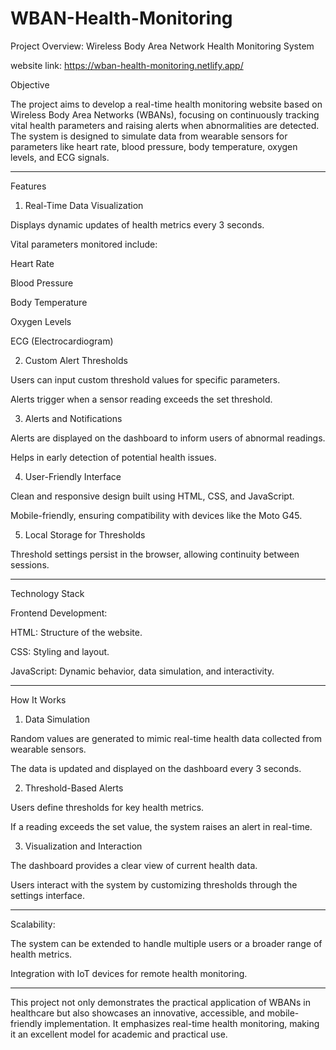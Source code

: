 # WBAN-Health-Monitoring
Project Overview: Wireless Body Area Network Health Monitoring System

website link:
https://wban-health-monitoring.netlify.app/

Objective

The project aims to develop a real-time health monitoring website based on Wireless Body Area Networks (WBANs), focusing on continuously tracking vital health parameters and raising alerts when abnormalities are detected. The system is designed to simulate data from wearable sensors for parameters like heart rate, blood pressure, body temperature, oxygen levels, and ECG signals.


---

Features

1. Real-Time Data Visualization

Displays dynamic updates of health metrics every 3 seconds.

Vital parameters monitored include:

Heart Rate

Blood Pressure

Body Temperature

Oxygen Levels

ECG (Electrocardiogram)




2. Custom Alert Thresholds

Users can input custom threshold values for specific parameters.

Alerts trigger when a sensor reading exceeds the set threshold.



3. Alerts and Notifications

Alerts are displayed on the dashboard to inform users of abnormal readings.

Helps in early detection of potential health issues.



4. User-Friendly Interface

Clean and responsive design built using HTML, CSS, and JavaScript.

Mobile-friendly, ensuring compatibility with devices like the Moto G45.



5. Local Storage for Thresholds

Threshold settings persist in the browser, allowing continuity between sessions.





---

Technology Stack

Frontend Development:

HTML: Structure of the website.

CSS: Styling and layout.

JavaScript: Dynamic behavior, data simulation, and interactivity.


---

How It Works

1. Data Simulation

Random values are generated to mimic real-time health data collected from wearable sensors.

The data is updated and displayed on the dashboard every 3 seconds.



2. Threshold-Based Alerts

Users define thresholds for key health metrics.

If a reading exceeds the set value, the system raises an alert in real-time.



3. Visualization and Interaction

The dashboard provides a clear view of current health data.

Users interact with the system by customizing thresholds through the settings interface.


---

Scalability:

The system can be extended to handle multiple users or a broader range of health metrics.

Integration with IoT devices for remote health monitoring.

---

This project not only demonstrates the practical application of WBANs in healthcare but also showcases an innovative, accessible, and mobile-friendly implementation. It emphasizes real-time health monitoring, making it an excellent model for academic and practical use.
